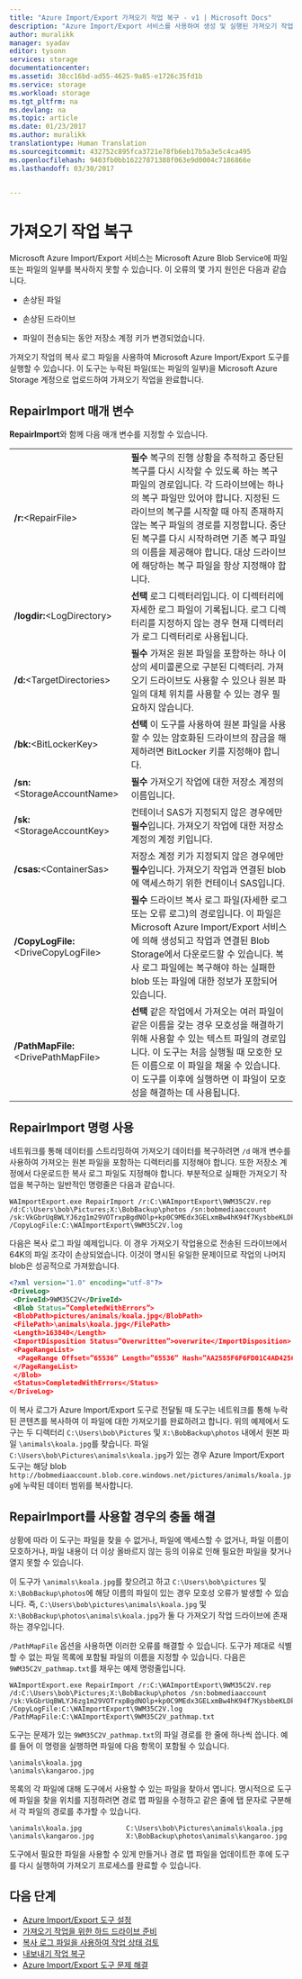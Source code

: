 ```yaml
---
title: "Azure Import/Export 가져오기 작업 복구 - v1 | Microsoft Docs"
description: "Azure Import/Export 서비스를 사용하여 생성 및 실행된 가져오기 작업을 복구하는 방법을 알아봅니다."
author: muralikk
manager: syadav
editor: tysonn
services: storage
documentationcenter: 
ms.assetid: 38cc16bd-ad55-4625-9a85-e1726c35fd1b
ms.service: storage
ms.workload: storage
ms.tgt_pltfrm: na
ms.devlang: na
ms.topic: article
ms.date: 01/23/2017
ms.author: muralikk
translationtype: Human Translation
ms.sourcegitcommit: 432752c895fca3721e78fb6eb17b5a3e5c4ca495
ms.openlocfilehash: 9403fb0bb16227871388f063e9d0004c7186866e
ms.lasthandoff: 03/30/2017


---
```


# <a name="repairing-an-import-job"></a>가져오기 작업 복구
Microsoft Azure Import/Export 서비스는 Microsoft Azure Blob Service에 파일 또는 파일의 일부를 복사하지 못할 수 있습니다. 이 오류의 몇 가지 원인은 다음과 같습니다.  
  
-   손상된 파일  
  
-   손상된 드라이브  
  
-   파일이 전송되는 동안 저장소 계정 키가 변경되었습니다.  
  
가져오기 작업의 복사 로그 파일을 사용하여 Microsoft Azure Import/Export 도구를 실행할 수 있습니다. 이 도구는 누락된 파일(또는 파일의 일부)을 Microsoft Azure Storage 계정으로 업로드하여 가져오기 작업을 완료합니다.  
  
## <a name="repairimport-parameters"></a>RepairImport 매개 변수

**RepairImport**와 함께 다음 매개 변수를 지정할 수 있습니다. 
  
|||  
|-|-|  
|**/r:**<RepairFile\>|**필수** 복구의 진행 상황을 추적하고 중단된 복구를 다시 시작할 수 있도록 하는 복구 파일의 경로입니다. 각 드라이브에는 하나의 복구 파일만 있어야 합니다. 지정된 드라이브의 복구를 시작할 때 아직 존재하지 않는 복구 파일의 경로를 지정합니다. 중단된 복구를 다시 시작하려면 기존 복구 파일의 이름을 제공해야 합니다. 대상 드라이브에 해당하는 복구 파일을 항상 지정해야 합니다.|  
|**/logdir:**<LogDirectory\>|**선택** 로그 디렉터리입니다. 이 디렉터리에 자세한 로그 파일이 기록됩니다. 로그 디렉터리를 지정하지 않는 경우 현재 디렉터리가 로그 디렉터리로 사용됩니다.|  
|**/d:**<TargetDirectories\>|**필수** 가져온 원본 파일을 포함하는 하나 이상의 세미콜론으로 구분된 디렉터리. 가져오기 드라이브도 사용할 수 있으나 원본 파일의 대체 위치를 사용할 수 있는 경우 필요하지 않습니다.|  
|**/bk:**<BitLockerKey\>|**선택** 이 도구를 사용하여 원본 파일을 사용할 수 있는 암호화된 드라이브의 잠금을 해제하려면 BitLocker 키를 지정해야 합니다.|  
|**/sn:**<StorageAccountName\>|**필수** 가져오기 작업에 대한 저장소 계정의 이름입니다.|  
|**/sk:**<StorageAccountKey\>|컨테이너 SAS가 지정되지 않은 경우에만 **필수**입니다. 가져오기 작업에 대한 저장소 계정의 계정 키입니다.|  
|**/csas:**<ContainerSas\>|저장소 계정 키가 지정되지 않은 경우에만 **필수**입니다. 가져오기 작업과 연결된 blob에 액세스하기 위한 컨테이너 SAS입니다.|  
|**/CopyLogFile:**<DriveCopyLogFile\>|**필수** 드라이브 복사 로그 파일(자세한 로그 또는 오류 로그)의 경로입니다. 이 파일은 Microsoft Azure Import/Export 서비스에 의해 생성되고 작업과 연결된 Blob Storage에서 다운로드할 수 있습니다. 복사 로그 파일에는 복구해야 하는 실패한 blob 또는 파일에 대한 정보가 포함되어 있습니다.|  
|**/PathMapFile:**<DrivePathMapFile\>|**선택** 같은 작업에서 가져오는 여러 파일이 같은 이름을 갖는 경우 모호성을 해결하기 위해 사용할 수 있는 텍스트 파일의 경로입니다. 이 도구는 처음 실행될 때 모호한 모든 이름으로 이 파일을 채울 수 있습니다. 이 도구를 이후에 실행하면 이 파일이 모호성을 해결하는 데 사용됩니다.|  
  
## <a name="using-the-repairimport-command"></a>RepairImport 명령 사용  
네트워크를 통해 데이터를 스트리밍하여 가져오기 데이터를 복구하려면 `/d` 매개 변수를 사용하여 가져오는 원본 파일을 포함하는 디렉터리를 지정해야 합니다. 또한 저장소 계정에서 다운로드한 복사 로그 파일도 지정해야 합니다. 부분적으로 실패한 가져오기 작업을 복구하는 일반적인 명령줄은 다음과 같습니다.  
  
```  
WAImportExport.exe RepairImport /r:C:\WAImportExport\9WM35C2V.rep /d:C:\Users\bob\Pictures;X:\BobBackup\photos /sn:bobmediaaccount /sk:VkGbrUqBWLYJ6zg1m29VOTrxpBgdNOlp+kp0C9MEdx3GELxmBw4hK94f7KysbbeKLDksg7VoN1W/a5UuM2zNgQ== /CopyLogFile:C:\WAImportExport\9WM35C2V.log  
```  
  
다음은 복사 로그 파일 예제입니다. 이 경우 가져오기 작업용으로 전송된 드라이브에서 64K의 파일 조각이 손상되었습니다. 이것이 명시된 유일한 문제이므로 작업의 나머지 blob은 성공적으로 가져왔습니다.  
  
```xml
<?xml version="1.0" encoding="utf-8"?>  
<DriveLog>  
 <DriveId>9WM35C2V</DriveId>  
 <Blob Status=”CompletedWithErrors”>  
 <BlobPath>pictures/animals/koala.jpg</BlobPath>  
 <FilePath>\animals\koala.jpg</FilePath>  
 <Length>163840</Length>  
 <ImportDisposition Status=”Overwritten”>overwrite</ImportDisposition>  
 <PageRangeList>  
  <PageRange Offset=”65536” Length=”65536” Hash=”AA2585F6F6FD01C4AD4256E018240CD4” Status=”Corrupted” />  
 </PageRangeList>  
 </Blob>  
 <Status>CompletedWithErrors</Status>  
</DriveLog>  
```
  
이 복사 로그가 Azure Import/Export 도구로 전달될 때 도구는 네트워크를 통해 누락된 콘텐츠를 복사하여 이 파일에 대한 가져오기를 완료하려고 합니다. 위의 예제에서 도구는 두 디렉터리 `C:\Users\bob\Pictures` 및 `X:\BobBackup\photos` 내에서 원본 파일 `\animals\koala.jpg`를 찾습니다. 파일 `C:\Users\bob\Pictures\animals\koala.jpg`가 있는 경우 Azure Import/Export 도구는 해당 blob `http://bobmediaaccount.blob.core.windows.net/pictures/animals/koala.jpg`에 누락된 데이터 범위를 복사합니다.  
  
## <a name="resolving-conflicts-when-using-repairimport"></a>RepairImport를 사용할 경우의 충돌 해결  
상황에 따라 이 도구는 파일을 찾을 수 없거나, 파일에 액세스할 수 없거나, 파일 이름이 모호하거나, 파일 내용이 더 이상 올바르지 않는 등의 이유로 인해 필요한 파일을 찾거나 열지 못할 수 있습니다.  
  
이 도구가 `\animals\koala.jpg`를 찾으려고 하고 `C:\Users\bob\pictures` 및 `X:\BobBackup\photos`에 해당 이름의 파일이 있는 경우 모호성 오류가 발생할 수 있습니다. 즉, `C:\Users\bob\pictures\animals\koala.jpg` 및 `X:\BobBackup\photos\animals\koala.jpg`가 둘 다 가져오기 작업 드라이브에 존재하는 경우입니다.  
  
`/PathMapFile` 옵션을 사용하면 이러한 오류를 해결할 수 있습니다. 도구가 제대로 식별할 수 없는 파일 목록에 포함될 파일의 이름을 지정할 수 있습니다. 다음은 `9WM35C2V_pathmap.txt`를 채우는 예제 명령줄입니다.  
  
```
WAImportExport.exe RepairImport /r:C:\WAImportExport\9WM35C2V.rep /d:C:\Users\bob\Pictures;X:\BobBackup\photos /sn:bobmediaaccount /sk:VkGbrUqBWLYJ6zg1m29VOTrxpBgdNOlp+kp0C9MEdx3GELxmBw4hK94f7KysbbeKLDksg7VoN1W/a5UuM2zNgQ== /CopyLogFile:C:\WAImportExport\9WM35C2V.log /PathMapFile:C:\WAImportExport\9WM35C2V_pathmap.txt  
```
  
도구는 문제가 있는 `9WM35C2V_pathmap.txt`의 파일 경로를 한 줄에 하나씩 씁니다. 예를 들어 이 명령을 실행하면 파일에 다음 항목이 포함될 수 있습니다.  
 
```
\animals\koala.jpg  
\animals\kangaroo.jpg  
```
  
 목록의 각 파일에 대해 도구에서 사용할 수 있는 파일을 찾아서 엽니다. 명시적으로 도구에 파일을 찾을 위치를 지정하려면 경로 맵 파일을 수정하고 같은 줄에 탭 문자로 구분해서 각 파일의 경로를 추가할 수 있습니다.  
  
```
\animals\koala.jpg           C:\Users\bob\Pictures\animals\koala.jpg  
\animals\kangaroo.jpg        X:\BobBackup\photos\animals\kangaroo.jpg  
```
  
도구에서 필요한 파일을 사용할 수 있게 만들거나 경로 맵 파일을 업데이트한 후에 도구를 다시 실행하여 가져오기 프로세스를 완료할 수 있습니다.  
  
## <a name="next-steps"></a>다음 단계
 
* [Azure Import/Export 도구 설정](storage-import-export-tool-setup-v1.md)   
* [가져오기 작업을 위한 하드 드라이브 준비](storage-import-export-tool-preparing-hard-drives-import-v1.md)   
* [복사 로그 파일을 사용하여 작업 상태 검토](storage-import-export-tool-reviewing-job-status-v1.md)   
* [내보내기 작업 복구](storage-import-export-tool-repairing-an-export-job-v1.md)   
* [Azure Import/Export 도구 문제 해결](storage-import-export-tool-troubleshooting-v1.md)

